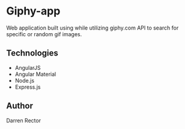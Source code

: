# Giphy-app

Web application built using  while utilizing giphy.com API to search for specific or random gif images.

## Technologies

- AngularJS
- Angular Material
- Node.js
- Express.js


## Author

Darren Rector
